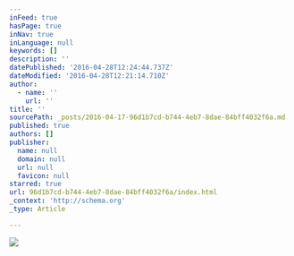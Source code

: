 ```yaml
---
inFeed: true
hasPage: true
inNav: true
inLanguage: null
keywords: []
description: ''
datePublished: '2016-04-28T12:24:44.737Z'
dateModified: '2016-04-28T12:21:14.710Z'
author:
  - name: ''
    url: ''
title: ''
sourcePath: _posts/2016-04-17-96d1b7cd-b744-4eb7-8dae-84bff4032f6a.md
published: true
authors: []
publisher:
  name: null
  domain: null
  url: null
  favicon: null
starred: true
url: 96d1b7cd-b744-4eb7-8dae-84bff4032f6a/index.html
_context: 'http://schema.org'
_type: Article

---
```

![](https://s3-us-west-2.amazonaws.com/the-grid-img/p/369cc63b9c552add2fc3948195f3982f203ec149.png)